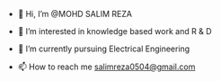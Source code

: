 - 👋 Hi, I’m @MOHD SALIM REZA
- 👀 I’m interested in knowledge based work and R & D 
- 🌱 I’m currently pursuing Electrical Engineering

- 📫 How to reach me salimreza0504@gmail.com

<!---
salim-sbn/salim-sbn is a ✨ special ✨ repository because its `README.md` (this file) appears on your GitHub profile.
You can click the Preview link to take a look at your changes.
--->
